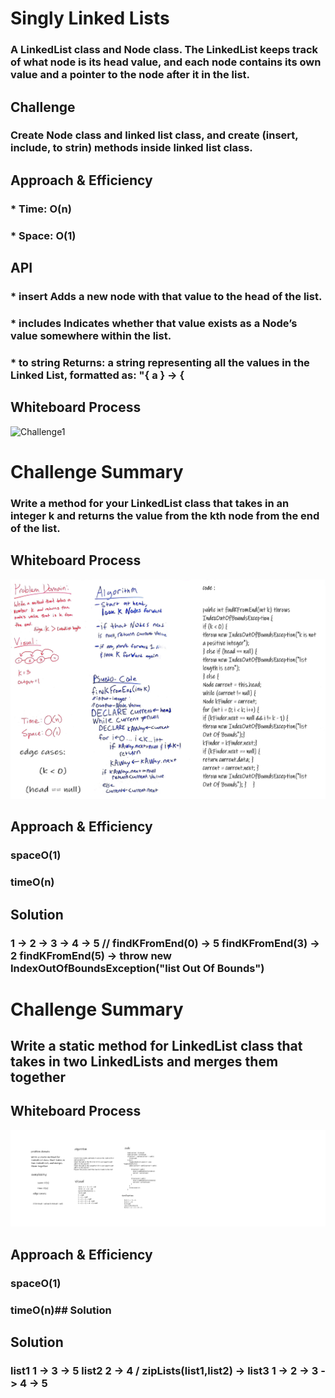 # Singly Linked Lists
### A LinkedList class and Node class. The LinkedList keeps track of what node is its head value, and each node contains its own value and a pointer to the node after it in the list.

## Challenge
### Create Node class and linked list class, and create (insert, include, to strin) methods inside linked list class.

## Approach & Efficiency

### * Time: O(n)
### * Space: O(1)

## API

### * insert Adds a new node with that value to the head of the list.

### * includes Indicates whether that value exists as a Node’s value somewhere within the list.

### * to string Returns: a string representing all the values in the Linked List, formatted as: "{ a } -> {

## Whiteboard Process
![Challenge1](../../img/list_new.png)

# Challenge Summary

### Write a method for your LinkedList class that takes in an integer k and returns the value from the kth node from the end of the list.

## Whiteboard Process
![Challenge1](../img/ll_kth_from_end.jpg)

## Approach & Efficiency
### spaceO(1)
### timeO(n)

## Solution

### 1 -> 2 -> 3 -> 4 -> 5 // findKFromEnd(0) -> 5 findKFromEnd(3) -> 2  findKFromEnd(5) -> throw new IndexOutOfBoundsException("list Out Of Bounds") 


# Challenge Summary

## Write a static method for  LinkedList class that takes in two LinkedLists and merges them together

## Whiteboard Process

![Challenge1](../img/linked-list-zip.png)

## Approach & Efficiency

### spaceO(1)
### timeO(n)## Solution

## Solution

### list1  1 ->  3 -> 5 list2 2 -> 4 / zipLists(list1,list2) -> list3 1 -> 2 -> 3 -> 4 -> 5
